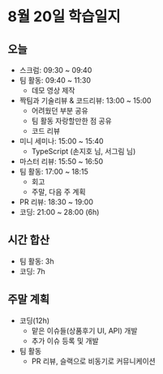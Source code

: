 # 8월 20일 학습일지

## 오늘

- 스크럼: 09:30 ~ 09:40
- 팀 활동: 09:40 ~ 11:30
  - 데모 영상 제작
- 짝팀과 기술리뷰 & 코드리뷰: 13:00 ~ 15:00
  - 어려웠던 부분 공유
  - 팀 활동 자랑할만한 점 공유
  - 코드 리뷰
- 미니 세미나: 15:00 ~ 15:40
  - TypeScript (손지호 님, 서그림 님)
- 마스터 리뷰: 15:50 ~ 16:50
- 팀 활동: 17:00 ~ 18:15
  - 회고
  - 주말, 다음 주 계획
- PR 리뷰: 18:30 ~ 19:00
- 코딩: 21:00 ~ 28:00 (6h)

## 시간 합산

- 팀 활동: 3h
- 코딩: 7h

## 주말 계획

- 코딩(12h)
  - 맡은 이슈들(상품후기 UI, API) 개발
  - 추가 이슈 등록 및 개발
- 팀 활동
  - PR 리뷰, 슬랙으로 비동기로 커뮤니케이션
